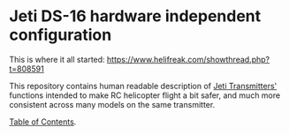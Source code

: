# Jeti DS-16 hardware independent configuration

This is where it all started: https://www.helifreak.com/showthread.php?t=808591

This repository contains human readable description of [Jeti Transmitters'](http://www.jetimodel.com/en/katalog/Transmitters/) functions intended to make RC helicopter flight a bit safer, and much more consistent across many models on the same transmitter.

[Table of Contents](https://github.com/madeye-rotorhead/Jeti-DS-16-hardware-independent-configuration/wiki).
